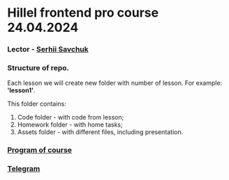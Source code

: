 # Hillel frontend pro course 24.04.2024

### Lector - [Serhii Savchuk](https://www.linkedin.com/in/sergey-savchuk-fronend/)

### Structure of repo.

Each lesson we will create new folder with number of lesson. For example: **'lesson1'**.

This folder contains:

1. Code folder - with code from lesson;
2. Homework folder - with home tasks;
3. Assets folder - with different files, including presentation.

### [Program of course](https://lms.ithillel.ua/groups/66a3b85638a94598dc3eda14/program)

### [Telegram](https://t.me/+iUOIvEvePBQ4MmFi)
